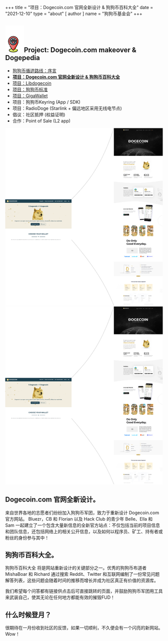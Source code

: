+++
title = "项目：Dogecoin.com 官网全新设计 & 狗狗币百科大全"
date = "2021-12-10"
type = "about"
[ author ]
name = "狗狗币基金会"
+++

<section class="presentation">
<div class="left">

<div class="title">


 ## <img width="60px" style='display: inline;' src="/marker.png"/>Project: Dogecoin.com makeover & Dogepedia

<div class="underline"></div>
</div>

<div class="description">
 
* [狗狗币循迹路线：序言](/trailmap/prologue/) 
* [**项目：Dogecoin.com 官网全新设计 & 狗狗币百科大全**](/trailmap/website/)
* [项目：Libdogecoin](/trailmap/libdogecoin/)
* [项目：狗狗币标准](/trailmap/standard/)
* [项目：GigaWallet](/trailmap/gigawallet/)
* 项目：狗狗币Keyring (App / SDK)
* 项目：RadioDoge (Starlink + 偏远地区采用无线电节点)
* 倡议：社区抵押 (权益证明)
* 合作：Point of Sale (L2 app)
</div>

</div>

<div class="right">
<img class="dogegoin-light" src="/website.png" alt="Dogecoin logo">
<img class="dogegoin-dark" src="/website.png" alt="Dogecoin logo">
</div>


</section>

<section class='board'>

## Dogecoin.com 官网全新设计。

来自世界各地的志愿者们纷纷加入狗狗币军团，致力于重新设计 Dogecoin.com 官方网站。 Bluezr，CB 和 Florian 以及 Hack Club 的青少年 Belle、Ella 和 Sam 一起建立了一个包含大量新信息的全新官方站点：不仅包括当前的项目信息和团队信息，还包括网络上的相关公开信息，以及如何以程序员、矿工、持有者或粉丝的身份参与其中！

## 狗狗币百科大全。

狗狗币百科大全 将是网站重新设计的关键部分之一。优秀的狗狗币布道者 MishaBoar 和 Richard 通过搜索 Reddit、Twitter 和互联网编制了一份常见问题解答列表，这些问题会随着时间的推移而增长并成为社区真正有价值的资源库。

我们希望每个问答都有链接供点击后可直接跳转的页面，并鼓励狗狗币军团用工具来武装自己，使其无论在任何地方都能有效的摧毁FUD！

## 什么时候登月？

很期待在一月份收到社区的反馈，如果一切顺利，不久便会有一个闪亮的新网站。 Wow！

</section>
